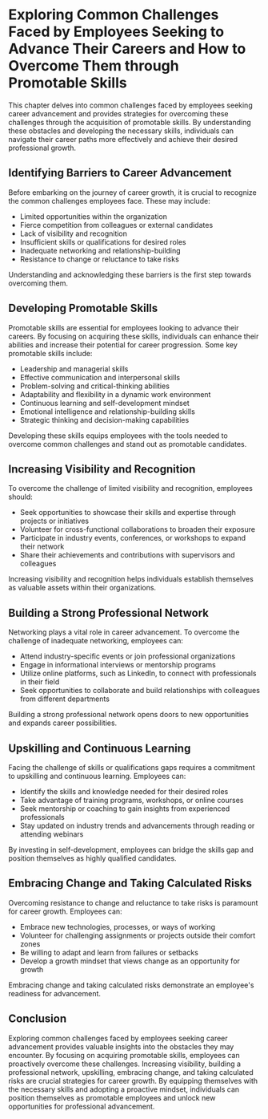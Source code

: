 Exploring Common Challenges Faced by Employees Seeking to Advance Their Careers and How to Overcome Them through Promotable Skills
===========================================================================================================================================

This chapter delves into common challenges faced by employees seeking career advancement and provides strategies for overcoming these challenges through the acquisition of promotable skills. By understanding these obstacles and developing the necessary skills, individuals can navigate their career paths more effectively and achieve their desired professional growth.

Identifying Barriers to Career Advancement
------------------------------------------

Before embarking on the journey of career growth, it is crucial to recognize the common challenges employees face. These may include:

* Limited opportunities within the organization
* Fierce competition from colleagues or external candidates
* Lack of visibility and recognition
* Insufficient skills or qualifications for desired roles
* Inadequate networking and relationship-building
* Resistance to change or reluctance to take risks

Understanding and acknowledging these barriers is the first step towards overcoming them.

Developing Promotable Skills
----------------------------

Promotable skills are essential for employees looking to advance their careers. By focusing on acquiring these skills, individuals can enhance their abilities and increase their potential for career progression. Some key promotable skills include:

* Leadership and managerial skills
* Effective communication and interpersonal skills
* Problem-solving and critical-thinking abilities
* Adaptability and flexibility in a dynamic work environment
* Continuous learning and self-development mindset
* Emotional intelligence and relationship-building skills
* Strategic thinking and decision-making capabilities

Developing these skills equips employees with the tools needed to overcome common challenges and stand out as promotable candidates.

Increasing Visibility and Recognition
-------------------------------------

To overcome the challenge of limited visibility and recognition, employees should:

* Seek opportunities to showcase their skills and expertise through projects or initiatives
* Volunteer for cross-functional collaborations to broaden their exposure
* Participate in industry events, conferences, or workshops to expand their network
* Share their achievements and contributions with supervisors and colleagues

Increasing visibility and recognition helps individuals establish themselves as valuable assets within their organizations.

Building a Strong Professional Network
--------------------------------------

Networking plays a vital role in career advancement. To overcome the challenge of inadequate networking, employees can:

* Attend industry-specific events or join professional organizations
* Engage in informational interviews or mentorship programs
* Utilize online platforms, such as LinkedIn, to connect with professionals in their field
* Seek opportunities to collaborate and build relationships with colleagues from different departments

Building a strong professional network opens doors to new opportunities and expands career possibilities.

Upskilling and Continuous Learning
----------------------------------

Facing the challenge of skills or qualifications gaps requires a commitment to upskilling and continuous learning. Employees can:

* Identify the skills and knowledge needed for their desired roles
* Take advantage of training programs, workshops, or online courses
* Seek mentorship or coaching to gain insights from experienced professionals
* Stay updated on industry trends and advancements through reading or attending webinars

By investing in self-development, employees can bridge the skills gap and position themselves as highly qualified candidates.

Embracing Change and Taking Calculated Risks
--------------------------------------------

Overcoming resistance to change and reluctance to take risks is paramount for career growth. Employees can:

* Embrace new technologies, processes, or ways of working
* Volunteer for challenging assignments or projects outside their comfort zones
* Be willing to adapt and learn from failures or setbacks
* Develop a growth mindset that views change as an opportunity for growth

Embracing change and taking calculated risks demonstrate an employee's readiness for advancement.

Conclusion
----------

Exploring common challenges faced by employees seeking career advancement provides valuable insights into the obstacles they may encounter. By focusing on acquiring promotable skills, employees can proactively overcome these challenges. Increasing visibility, building a professional network, upskilling, embracing change, and taking calculated risks are crucial strategies for career growth. By equipping themselves with the necessary skills and adopting a proactive mindset, individuals can position themselves as promotable employees and unlock new opportunities for professional advancement.

